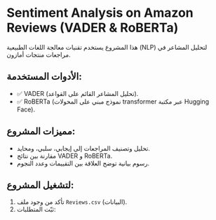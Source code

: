 # Sentiment Analysis on Amazon Reviews (VADER & RoBERTa)

هذا المشروع يستخدم تقنيات معالجة اللغات الطبيعية (NLP) لتحليل المشاعر في مراجعات منتجات أمازون.

## الأدوات المستخدمة:
- ✅ VADER (تحليل المشاعر القائم على القواعد).
- ✅ RoBERTa (نموذج مبني على المحولات transformer عبر مكتبة Hugging Face).

## مميزات المشروع:
- تحليل وتصنيف المراجعات إلى إيجابي، سلبي، ومحايد.
- مقارنة بين نتائج VADER و RoBERTa.
- رسوم بيانية توضح العلاقة بين التقييمات وعدد النجوم.

## لتشغيل المشروع:
1. تأكد من وجود ملف `Reviews.csv` (البيانات).
2. ثبّت المتطلبات:

